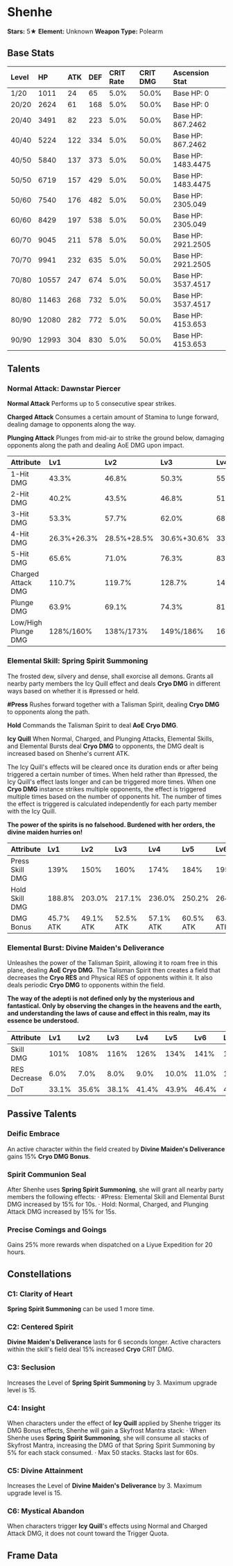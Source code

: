 # Shenhe

**Stars:** 5★
**Element:** Unknown
**Weapon Type:** Polearm

## Base Stats

| Level | HP | ATK | DEF | CRIT Rate | CRIT DMG | Ascension Stat |
| :--- | :--- | :--- | :--- | :--- | :--- | :--- |
| 1/20 | 1011 | 24 | 65 | 5.0% | 50.0% | Base HP: 0 |
| 20/20 | 2624 | 61 | 168 | 5.0% | 50.0% | Base HP: 0 |
| 20/40 | 3491 | 82 | 223 | 5.0% | 50.0% | Base HP: 867.2462 |
| 40/40 | 5224 | 122 | 334 | 5.0% | 50.0% | Base HP: 867.2462 |
| 40/50 | 5840 | 137 | 373 | 5.0% | 50.0% | Base HP: 1483.4475 |
| 50/50 | 6719 | 157 | 429 | 5.0% | 50.0% | Base HP: 1483.4475 |
| 50/60 | 7540 | 176 | 482 | 5.0% | 50.0% | Base HP: 2305.049 |
| 60/60 | 8429 | 197 | 538 | 5.0% | 50.0% | Base HP: 2305.049 |
| 60/70 | 9045 | 211 | 578 | 5.0% | 50.0% | Base HP: 2921.2505 |
| 70/70 | 9941 | 232 | 635 | 5.0% | 50.0% | Base HP: 2921.2505 |
| 70/80 | 10557 | 247 | 674 | 5.0% | 50.0% | Base HP: 3537.4517 |
| 80/80 | 11463 | 268 | 732 | 5.0% | 50.0% | Base HP: 3537.4517 |
| 80/90 | 12080 | 282 | 772 | 5.0% | 50.0% | Base HP: 4153.653 |
| 90/90 | 12993 | 304 | 830 | 5.0% | 50.0% | Base HP: 4153.653 |

## Talents

### Normal Attack: Dawnstar Piercer

**Normal Attack**
Performs up to 5 consecutive spear strikes.

**Charged Attack**
Consumes a certain amount of Stamina to lunge forward, dealing damage to opponents along the way.

**Plunging Attack**
Plunges from mid-air to strike the ground below, damaging opponents along the path and dealing AoE DMG upon impact.

| Attribute | Lv1 | Lv2 | Lv3 | Lv4 | Lv5 | Lv6 | Lv7 | Lv8 | Lv9 | Lv10 | Lv11 | Lv12 | Lv13 | Lv14 | Lv15 |
| :--- | :--- | :--- | :--- | :--- | :--- | :--- | :--- | :--- | :--- | :--- | :--- | :--- | :--- | :--- | :--- |
| 1-Hit DMG | 43.3% | 46.8% | 50.3% | 55.3% | 58.9% | 62.9% | 68.4% | 73.9% | 79.5% | 85.5% | 91.5% |
| 2-Hit DMG | 40.2% | 43.5% | 46.8% | 51.5% | 54.8% | 58.5% | 63.6% | 68.8% | 73.9% | 79.6% | 85.2% |
| 3-Hit DMG | 53.3% | 57.7% | 62.0% | 68.2% | 72.5% | 77.5% | 84.3% | 91.1% | 98.0% | 105.4% | 112.8% |
| 4-Hit DMG | 26.3%+26.3% | 28.5%+28.5% | 30.6%+30.6% | 33.7%+33.7% | 35.8%+35.8% | 38.3%+38.3% | 41.6%+41.6% | 45.0%+45.0% | 48.3%+48.3% | 52.0%+52.0% | 55.7%+55.7% |
| 5-Hit DMG | 65.6% | 71.0% | 76.3% | 83.9% | 89.3% | 95.4% | 103.8% | 112.2% | 120.6% | 129.7% | 138.9% |
| Charged Attack DMG | 110.7% | 119.7% | 128.7% | 141.6% | 150.6% | 160.9% | 175.0% | 189.2% | 203.3% | 218.8% | 234.2% |
| Plunge DMG | 63.9% | 69.1% | 74.3% | 81.8% | 87.0% | 92.9% | 101.1% | 109.3% | 117.5% | 126.4% | 135.3% |
| Low/High Plunge DMG | 128%/160% | 138%/173% | 149%/186% | 164%/204% | 174%/217% | 186%/232% | 202%/253% | 219%/273% | 235%/293% | 253%/316% | 271%/338% |

### Elemental Skill: Spring Spirit Summoning

The frosted dew, silvery and dense, shall exorcise all demons.
Grants all nearby party members the Icy Quill effect and deals **Cryo DMG** in different ways based on whether it is #pressed or held.

**#Press**
Rushes forward together with a Talisman Spirit, dealing **Cryo DMG** to opponents along the path.

**Hold**
Commands the Talisman Spirit to deal **AoE Cryo DMG**.

**Icy Quill**
When Normal, Charged, and Plunging Attacks, Elemental Skills, and Elemental Bursts deal **Cryo DMG** to opponents, the DMG dealt is increased based on Shenhe's current ATK.

The Icy Quill's effects will be cleared once its duration ends or after being triggered a certain number of times. When held rather than #pressed, the Icy Quill's effect lasts longer and can be triggered more times.
When one **Cryo DMG** instance strikes multiple opponents, the effect is triggered multiple times based on the number of opponents hit. The number of times the effect is triggered is calculated independently for each party member with the Icy Quill.

**The power of the spirits is no falsehood. Burdened with her orders, the divine maiden hurries on!**

| Attribute | Lv1 | Lv2 | Lv3 | Lv4 | Lv5 | Lv6 | Lv7 | Lv8 | Lv9 | Lv10 | Lv11 | Lv12 | Lv13 | Lv14 | Lv15 |
| :--- | :--- | :--- | :--- | :--- | :--- | :--- | :--- | :--- | :--- | :--- | :--- | :--- | :--- | :--- | :--- |
| Press Skill DMG | 139% | 150% | 160% | 174% | 184% | 195% | 209% | 223% | 237% | 251% | 264% | 278% | 296% |
| Hold Skill DMG | 188.8% | 203.0% | 217.1% | 236.0% | 250.2% | 264.3% | 283.2% | 302.1% | 321.0% | 339.8% | 358.7% | 377.6% | 401.2% |
| DMG Bonus | 45.7% ATK | 49.1% ATK | 52.5% ATK | 57.1% ATK | 60.5% ATK | 63.9% ATK | 68.5% ATK | 73.0% ATK | 77.6% ATK | 82.2% ATK | 86.7% ATK | 91.3% ATK | 97.0% ATK |

### Elemental Burst: Divine Maiden's Deliverance

Unleashes the power of the Talisman Spirit, allowing it to roam free in this plane, dealing **AoE Cryo DMG**.
The Talisman Spirit then creates a field that decreases the **Cryo RES** and Physical RES of opponents within it. It also deals periodic **Cryo DMG** to opponents within the field.

**The way of the adepti is not defined only by the mysterious and fantastical. Only by observing the changes in the heavens and the earth, and understanding the laws of cause and effect in this realm, may its essence be understood.**

| Attribute | Lv1 | Lv2 | Lv3 | Lv4 | Lv5 | Lv6 | Lv7 | Lv8 | Lv9 | Lv10 | Lv11 | Lv12 | Lv13 | Lv14 | Lv15 |
| :--- | :--- | :--- | :--- | :--- | :--- | :--- | :--- | :--- | :--- | :--- | :--- | :--- | :--- | :--- | :--- |
| Skill DMG | 101% | 108% | 116% | 126% | 134% | 141% | 151% | 161% | 171% | 181% | 192% | 202% | 214% |
| RES Decrease | 6.0% | 7.0% | 8.0% | 9.0% | 10.0% | 11.0% | 12.0% | 13.0% | 14.0% | 15.0% | 15.0% | 15.0% | 15.0% |
| DoT | 33.1% | 35.6% | 38.1% | 41.4% | 43.9% | 46.4% | 49.7% | 53.0% | 56.3% | 59.6% | 62.9% | 66.2% | 70.4% |

## Passive Talents

### Deific Embrace

An active character within the field created by **Divine Maiden's Deliverance** gains 15% **Cryo DMG Bonus**.

### Spirit Communion Seal

After Shenhe uses **Spring Spirit Summoning**, she will grant all nearby party members the following effects:
· #Press: Elemental Skill and Elemental Burst DMG increased by 15% for 10s.
· Hold: Normal, Charged, and Plunging Attack DMG increased by 15% for 15s.

### Precise Comings and Goings

Gains 25% more rewards when dispatched on a Liyue Expedition for 20 hours.

## Constellations

### C1: Clarity of Heart

**Spring Spirit Summoning** can be used 1 more time.

### C2: Centered Spirit

**Divine Maiden's Deliverance** lasts for 6 seconds longer. Active characters within the skill's field deal 15% increased **Cryo** CRIT DMG.

### C3: Seclusion

Increases the Level of **Spring Spirit Summoning** by 3.
Maximum upgrade level is 15.

### C4: Insight

When characters under the effect of **Icy Quill** applied by Shenhe trigger its DMG Bonus effects, Shenhe will gain a Skyfrost Mantra stack:
· When Shenhe uses **Spring Spirit Summoning**, she will consume all stacks of Skyfrost Mantra, increasing the DMG of that Spring Spirit Summoning by 5% for each stack consumed.
· Max 50 stacks. Stacks last for 60s.

### C5: Divine Attainment

Increases the Level of **Divine Maiden's Deliverance** by 3.
Maximum upgrade level is 15.

### C6: Mystical Abandon

When characters trigger **Icy Quill**'s effects using Normal and Charged Attack DMG, it does not count toward the Trigger Quota.

## Frame Data

